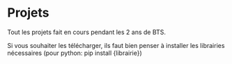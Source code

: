 # Projets
Tout les projets fait en cours pendant les 2 ans de BTS.

Si vous souhaiter les télécharger, ils faut bien penser à installer les librairies nécessaires (pour python: pip install {librairie})
